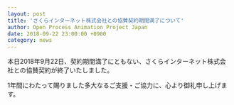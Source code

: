 ```yaml
---
layout: post
title: 'さくらインターネット株式会社との協賛契約期間満了について'
author: Open Process Animation Project Japan
date: 2018-09-22 23:00:00 +0900
category: news
---
```


本日2018年9月22日、契約期間満了にともない、さくらインターネット株式会社との協賛契約が終了いたしました。

1年間にわたって賜りました多大なるご支援・ご協力に、心より御礼申し上げます。




